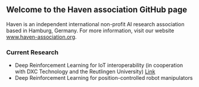 ## Welcome to the Haven association GitHub page

Haven is an independent international non-profit AI research association based in Hamburg, Germany. For more information, visit our website www.haven-association.org.

### Current Research

- Deep Reinforcement Learning for IoT interoperability (in cooperation with DXC Technology and the Reutlingen University) [Link](https://github.com/SKloeser/DRL4IOT/)
- Deep Reinforcement Learning for position-controlled robot manipulators
